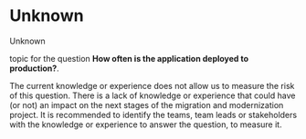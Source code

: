 # Unknown

<div class="risk-rounded-box unknown">Unknown</div>

topic for the question **How often is the application deployed to production?**.

The current knowledge or experience does not allow us to measure the risk of this
question. There is a lack of knowledge or experience that could have (or not) an
impact on the next stages of the migration and modernization project. It is recommended
to identify the teams, team leads or stakeholders with the knowledge or experience
to answer the question, to measure it.

